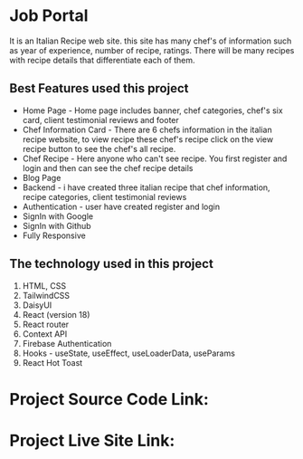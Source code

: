 # Job Portal

It is an Italian Recipe web site. this site has many chef's of information such as year of experience, number of recipe, ratings. There will be many recipes with recipe details that differentiate each of them.

## Best Features used this project

- Home Page - Home page includes banner, chef categories, chef's six card, client testimonial reviews and footer
- Chef Information Card - There are 6 chefs information in the italian recipe website, to view recipe these chef's recipe click on the view recipe button to see the chef's all recipe.
- Chef Recipe - Here anyone who can't see recipe. You first register and login and then can see the chef recipe details
- Blog Page
- Backend - i have created three italian recipe that chef information, recipe categories, client testimonial reviews
- Authentication - user have created register and login
- SignIn with Google
- SignIn with Github
- Fully Responsive

## The technology used in this project

1.  HTML, CSS
2.  TailwindCSS
3.  DaisyUI
4.  React (version 18)
5.  React router
6.  Context API
7.  Firebase Authentication
8.  Hooks - useState, useEffect, useLoaderData, useParams
9.  React Hot Toast

# Project Source Code Link: 

# Project Live Site Link:
